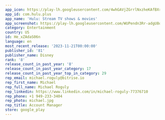 ```yaml
---
app_icon: https://play-lh.googleusercontent.com/4whGAVjZGrrlNxzheKAfBXrxggtyAb4euWLeQI8fDfVfdnFEZjE0DZTJ8DKoh64pqcIa
app_id: com.hulu.plus
app_name: 'Hulu: Stream TV shows & movies'
app_screenshot: https://play-lh.googleusercontent.com/WUPendn3Rr-adgU8qax5SRz5Gp1uD8MRFcANwBq7Lb_eIkfKPfB1F5L5FXnyHp4AbGY
category: Entertainment
country: US
id: He_xZAdaS06n
language: en
most_recent_release: '2023-11-21T00:00:00'
publisher_id: '81'
publisher_name: Disney
rank: '8'
release_count_in_past_year: '8'
release_count_in_past_year_category: 17
release_count_in_past_year_top_in_category: 29
rep_email: michael.roguly@bitrise.io
rep_first_name: Michael
rep_full_name: Michael Roguly
rep_linkedin: https://www.linkedin.com/in/michael-roguly-77376710
rep_phone: +1 949-233-3404
rep_photo: michael.jpg
rep_title: Account Manager
store: google_play
---
```

